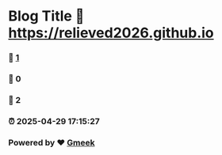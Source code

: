 # Blog Title :link: https://relieved2026.github.io 
### :page_facing_up: [1](https://relieved2026.github.io/tag.html) 
### :speech_balloon: 0 
### :hibiscus: 2 
### :alarm_clock: 2025-04-29 17:15:27 
### Powered by :heart: [Gmeek](https://github.com/Meekdai/Gmeek)
